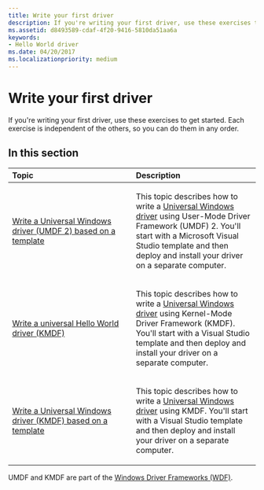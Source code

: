 ```yaml
---
title: Write your first driver
description: If you're writing your first driver, use these exercises to get started. Each exercise is independent of the others, so you can do them in any order.
ms.assetid: d8493589-cdaf-4f20-9416-5810da51aa6a
keywords:
- Hello World driver
ms.date: 04/20/2017
ms.localizationpriority: medium
---
```


# Write your first driver


If you're writing your first driver, use these exercises to get started. Each exercise is independent of the others, so you can do them in any order.

## <span id="in_this_section"></span>In this section


<table>
<colgroup>
<col width="50%" />
<col width="50%" />
</colgroup>
<thead>
<tr class="header">
<th align="left">Topic</th>
<th align="left">Description</th>
</tr>
</thead>
<tbody>
<tr class="odd">
<td align="left"><p><a href="writing-a-umdf-driver-based-on-a-template.md" data-raw-source="[Write a Universal Windows driver (UMDF 2) based on a template](writing-a-umdf-driver-based-on-a-template.md)">Write a Universal Windows driver (UMDF 2) based on a template</a></p></td>
<td align="left"><p>This topic describes how to write a <a href="https://docs.microsoft.com/windows-hardware/drivers" data-raw-source="[Universal Windows driver](https://docs.microsoft.com/windows-hardware/drivers)">Universal Windows driver</a> using User-Mode Driver Framework (UMDF) 2. You'll start with a Microsoft Visual Studio template and then deploy and install your driver on a separate computer.</p></td>
</tr>
<tr class="even">
<td align="left"><p><a href="writing-a-very-small-kmdf--driver.md" data-raw-source="[Write a universal Hello World driver (KMDF)](writing-a-very-small-kmdf--driver.md)">Write a universal Hello World driver (KMDF)</a></p></td>
<td align="left"><p>This topic describes how to write a <a href="https://docs.microsoft.com/windows-hardware/drivers" data-raw-source="[Universal Windows driver](https://docs.microsoft.com/windows-hardware/drivers)">Universal Windows driver</a> using Kernel-Mode Driver Framework (KMDF). You'll start with a Visual Studio template and then deploy and install your driver on a separate computer.</p></td>
</tr>
<tr class="odd">
<td align="left"><p><a href="writing-a-kmdf-driver-based-on-a-template.md" data-raw-source="[Write a Universal Windows driver (KMDF) based on a template](writing-a-kmdf-driver-based-on-a-template.md)">Write a Universal Windows driver (KMDF) based on a template</a></p></td>
<td align="left"><p>This topic describes how to write a <a href="https://docs.microsoft.com/windows-hardware/drivers" data-raw-source="[Universal Windows driver](https://docs.microsoft.com/windows-hardware/drivers)">Universal Windows driver</a> using KMDF. You'll start with a Visual Studio template and then deploy and install your driver on a separate computer.</p></td>
</tr>
</tbody>
</table>

 

UMDF and KMDF are part of the [Windows Driver Frameworks (WDF)](https://go.microsoft.com/fwlink/p?linkid=399235).

 

 





